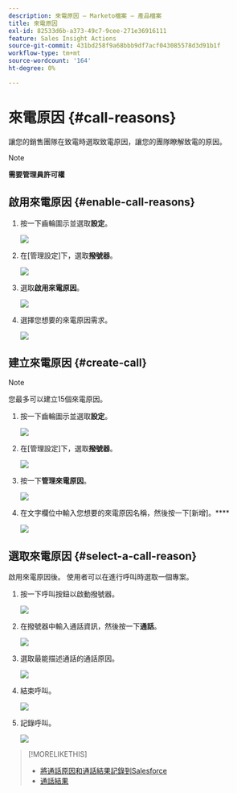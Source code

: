 ```yaml
---
description: 來電原因 — Marketo檔案 — 產品檔案
title: 來電原因
exl-id: 82533d6b-a373-49c7-9cee-271e36916111
feature: Sales Insight Actions
source-git-commit: 431bd258f9a68bbb9df7acf043085578d3d91b1f
workflow-type: tm+mt
source-wordcount: '164'
ht-degree: 0%

---
```


# 來電原因 {#call-reasons}

讓您的銷售團隊在致電時選取致電原因，讓您的團隊瞭解致電的原因。

>[!NOTE]
>
>**需要管理員許可權**

## 啟用來電原因 {#enable-call-reasons}

1. 按一下齒輪圖示並選取&#x200B;**設定**。

   ![](assets/call-reasons-1.png)

1. 在[管理設定]下，選取&#x200B;**撥號器**。

   ![](assets/call-reasons-2.png)

1. 選取&#x200B;**啟用來電原因**。

   ![](assets/call-reasons-3.png)

1. 選擇您想要的來電原因需求。

   ![](assets/call-reasons-4.png)

## 建立來電原因 {#create-call}

>[!NOTE]
>
>您最多可以建立15個來電原因。

1. 按一下齒輪圖示並選取&#x200B;**設定**。

   ![](assets/call-reasons-5.png)

1. 在[管理設定]下，選取&#x200B;**撥號器**。

   ![](assets/call-reasons-6.png)

1. 按一下&#x200B;**管理來電原因**。

   ![](assets/call-reasons-7.png)

1. 在文字欄位中輸入您想要的來電原因名稱，然後按一下[新增]。****

   ![](assets/call-reasons-8.png)

## 選取來電原因 {#select-a-call-reason}

啟用來電原因後。 使用者可以在進行呼叫時選取一個專案。

1. 按一下呼叫按鈕以啟動撥號器。

   ![](assets/call-reasons-9.png)

1. 在撥號器中輸入通話資訊，然後按一下&#x200B;**通話**。

   ![](assets/call-reasons-10.png)

1. 選取最能描述通話的通話原因。

   ![](assets/call-reasons-11.png)

1. 結束呼叫。

   ![](assets/call-reasons-12.png)

1. 記錄呼叫。

   ![](assets/call-reasons-13.png)

>[!MORELIKETHIS]
>
>* [將通話原因和通話結果記錄到Salesforce](/help/marketo/product-docs/marketo-sales-insight/actions/phone/log-call-reasons-and-call-outcomes-to-salesforce.md)
>* [通話結果](/help/marketo/product-docs/marketo-sales-insight/actions/phone/call-outcomes.md)
